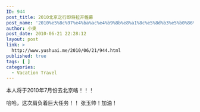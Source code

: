 ```yaml
---
ID: 944
post_title: 2010北京之行即将拉开帷幕
post_name: '2010%e5%8c%97%e4%ba%ac%e4%b9%8b%e8%a1%8c%e5%8d%b3%e5%b0%86%e6%8b%89%e5%bc%80%e5%b8%b7%e5%b9%95'
author: 小奥
post_date: 2010-06-21 22:28:12
layout: post
link: >
  http://www.yushuai.me/2010/06/21/944.html
published: true
tags: [ ]
categories:
  - Vacation Travel
---
```

本人将于2010年7月份去北京咯！！！

哈哈，这次肩负着巨大任务！！
张玉帅！加油！
